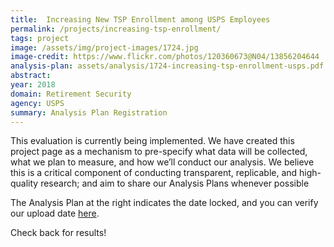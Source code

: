 ```yaml
---
title:  Increasing New TSP Enrollment among USPS Employees
permalink: /projects/increasing-tsp-enrollment/
tags: project  
image: /assets/img/project-images/1724.jpg
image-credit: https://www.flickr.com/photos/120360673@N04/13856204644
analysis-plan: assets/analysis/1724-increasing-tsp-enrollment-usps.pdf
abstract: 
year: 2018  
domain: Retirement Security
agency: USPS
summary: Analysis Plan Registration
---
```

This evaluation is currently being implemented. We have created this project page as a mechanism to pre-specify what data will be collected, what we plan to measure, and how we’ll conduct our analysis. We believe this is a critical component of conducting transparent, replicable, and high-quality research; and aim to share our Analysis Plans whenever possible

The Analysis Plan at the right indicates the date locked, and you can verify our upload date <a href="https://github.com/gsa-oes/office-of-evaluation-sciences/tree/master/assets/analysis">here</a>. 

Check back for results!
